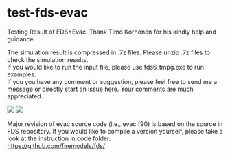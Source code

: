 # test-fds-evac
Testing Result of FDS+Evac.  Thank Timo Korhonen for his kindly help and guidance.  

The simulation result is compressed in .7z files.  Please unzip .7z files to check the simulation results.  
If you would like to run the input file, please use fds6_tmpg.exe to run examples.  
If you you have any comment or suggestion, please feel free to send me a message or directly start an issue here.  Your comments are much appreciated.  

![](https://github.com/godisreal/test-group-dynamics/blob/master/img/groups.PNG)
![](https://github.com/godisreal/test-group-dynamics/blob/master/img/Ex2018Test-SmokeFED_0036.png)

Major revision of evac source code (i.e., evac.f90) is based on the source in FDS repository.  If you would like to compile a version yourself, please take a look at the instruction in code folder.  
https://github.com/firemodels/fds/